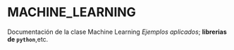 # MACHINE_LEARNING
Documentación de la clase Machine Learning 
_Ejemplos aplicados_; **librerias de `python`**,etc.
